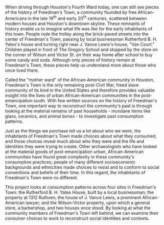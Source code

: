 When driving through Houston's Fourth Ward today, one can still see pieces of the history of Freedman's Town, a community founded by free African-Americans in the late 19<sup>th</sup> and early 20<sup>th</sup> centuries, scattered between modern houses and Houston's downtown skyline. These remnants of history enable us to imagine what life was like for the early inhabitants of this town. People rode the trolley along the brick-paved streets into the center of Freedman's Town, passing by local businessman Rutherford B. H. Yates's house and turning right near J. Vance Lewis's house, "Van Court." Children played in front of The Gregory School and stopped by the store on the corner of Wilson and Victor St. on their way home after school to buy some candy and soda. Although only pieces of history remain at Freedman's Town, these pieces help us understand more about those who once lived there.

Called the "mother ward" of the African-American community in Houston, Freedman's Town is the only remaining post-Civil War, freed slave community of its kind in the United States and therefore provides valuable insight into the lives of urban African-American communities in the post-emancipation south. With few written sources on the history of Freedman's Town, one important way to reconstruct the community's past is through looking at the material remains of past households - mundane items like glass, ceramics, and animal bones - to investigate past consumption patterns.

Just as the things we purchase tell us a lot about who we were, the inhabitants of Freedman's Town made choices about what they consumed, and those choices reveal much about who they were and the life and identities they were trying to create. Other archaeologists who have looked at the material goods of post-emancipation urban, African-American communities have found great complexity in these community's consumption practices; people of many different socioeconomic backgrounds and ethnicities made choices to resist and to conform to social conventions and beliefs of their time. In this regard, the inhabitants of Freedman's Town were no different.

This project looks at consumption patterns across four sites in Freedman's Town: the Rutherford B. H. Yates House, built by a local businessman; the property at 1312 Ruthven; the house of J. Vance Lewis, a prominent African-American lawyer;  and the Wilson-Victor property, upon which a general store, a barbershop, and two houses once stood. By looking at what the community members of Freedman's Town left behind, we can examine their consumer choices to work to reconstruct social identities and contexts. 
